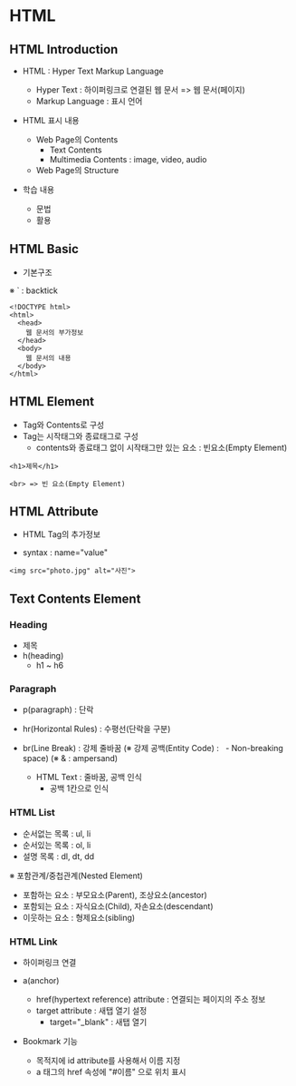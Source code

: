 # HTML

## HTML Introduction

- HTML : Hyper Text Markup Language

  - Hyper Text : 하이퍼링크로 연결된 웹 문서 => 웹 문서(페이지)
  - Markup Language : 표시 언어

- HTML 표시 내용

  - Web Page의 Contents
    - Text Contents
    - Multimedia Contents : image, video, audio
  - Web Page의 Structure

- 학습 내용
  - 문법
  - 활용

## HTML Basic

- 기본구조

※ ` : backtick

```
<!DOCTYPE html>
<html>
  <head>
    웹 문서의 부가정보
  </head>
  <body>
    웹 문서의 내용
  </body>
</html>
```

## HTML Element

- Tag와 Contents로 구성
- Tag는 시작태그와 종료태그로 구성
  - contents와 종료태그 없이 시작태그만 있는 요소 : 빈요소(Empty Element)

```
<h1>제목</h1>

<br> => 빈 요소(Empty Element)
```

## HTML Attribute

- HTML Tag의 추가정보

- syntax : name="value"

```
<img src="photo.jpg" alt="사진">
```

## Text Contents Element

### Heading

- 제목
- h(heading)
  - h1 ~ h6

### Paragraph

- p(paragraph) : 단락

- hr(Horizontal Rules) : 수평선(단락을 구분)

- br(Line Break) : 강제 줄바꿈
  (※ 강제 공백(Entity Code) : &nbsp; - Non-breaking space)
  (※ & : ampersand)
  - HTML Text : 줄바꿈, 공백 인식
    - 공백 1칸으로 인식

### HTML List

- 순서없는 목록 : ul, li
- 순서있는 목록 : ol, li
- 설명 목록 : dl, dt, dd

※ 포함관계/중첩관계(Nested Element)
- 포함하는 요소 : 부모요소(Parent), 조상요소(ancestor)
- 포함되는 요소 : 자식요소(Child), 자손요소(descendant)
- 이웃하는 요소 : 형제요소(sibling)

### HTML Link

- 하이퍼링크 연결

- a(anchor)
  - href(hypertext reference) attribute : 연결되는 페이지의 주소 정보
  - target attribute :  새탭 열기 설정
    - target="_blank" : 새탭 열기

- Bookmark 기능
  - 목적지에 id attribute를 사용해서 이름 지정
  - a 태그의 href 속성에 "#이름" 으로 위치 표시
